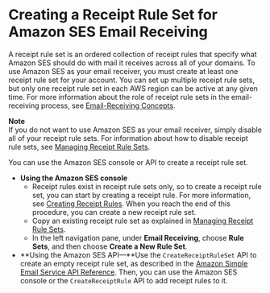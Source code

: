 # Creating a Receipt Rule Set for Amazon SES Email Receiving<a name="receiving-email-receipt-rule-set"></a>

A receipt rule set is an ordered collection of receipt rules that specify what Amazon SES should do with mail it receives across all of your domains\. To use Amazon SES as your email receiver, you must create at least one receipt rule set for your account\. You can set up multiple receipt rule sets, but only one receipt rule set in each AWS region can be active at any given time\. For more information about the role of receipt rule sets in the email\-receiving process, see [Email\-Receiving Concepts](receiving-email-concepts.md)\.

**Note**  
If you do not want to use Amazon SES as your email receiver, simply disable all of your receipt rule sets\. For information about how to disable receipt rule sets, see [Managing Receipt Rule Sets](receiving-email-managing-receipt-rule-sets.md)\.

You can use the Amazon SES console or API to create a receipt rule set\.
+ **Using the Amazon SES console**
  + Receipt rules exist in receipt rule sets only, so to create a receipt rule set, you can start by creating a receipt rule\. For more information, see [Creating Receipt Rules](receiving-email-receipt-rules.md)\. When you reach the end of this procedure, you can create a new receipt rule set\.
  + Copy an existing receipt rule set as explained in [Managing Receipt Rule Sets](receiving-email-managing-receipt-rule-sets.md)\.
  + In the left navigation pane, under **Email Receiving**, choose **Rule Sets**, and then choose **Create a New Rule Set**\.
+ **Using the Amazon SES API—**Use the `CreateReceiptRuleSet` API to create an empty receipt rule set, as described in the [Amazon Simple Email Service API Reference](http://docs.aws.amazon.com/ses/latest/APIReference/API_CreateReceiptRuleSet.html)\. Then, you can use the Amazon SES console or the `CreateReceiptRule` API to add receipt rules to it\.